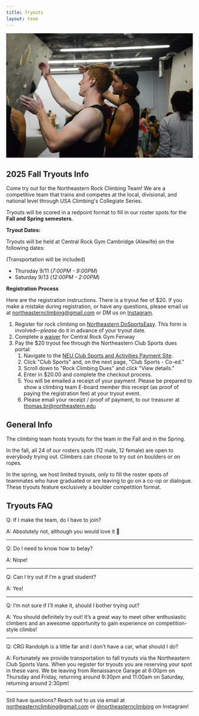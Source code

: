 ```yaml
---
title: Tryouts
layout: team
---
```

![Two climbers discuss beta](/images/beta.jpg)

## 2025 Fall Tryouts Info

Come try out for the Northeastern Rock Climbing Team!
We are a competitive team that trains and competes at the local, divisional, and national level through USA Climbing's Collegiate Series.

Tryouts will be scored in a redpoint format to fill in our roster spots for the **Fall and Spring semesters**. 

**Tryout Dates:**       

Tryouts will be held at Central Rock Gym Cambridge (Alewife) on the following dates: 


(Transportation will be included)
* Thursday 9/11 (_7:00PM - 9:00PM_)
* Saturday 9/13 (_12:00PM - 2:00PM_)

**Registration Process**

Here are the registration instructions. There is a tryout fee of $20. If you make a mistake during registration, or have any questions, please email us at northeasternclimbing@gmail.com or DM us on [Instagram](https://www.instagram.com/northeasternclimbing/?utm_source=ig_web_button_share_sheet).

1. Register for rock climbing on [Northeastern DoSportsEasy](https://neu.dserec.com/online/clubsports_widget/club/27/registration).
   This form is involved—_please_ do it in advance of your tryout date.
2. Complete a [waiver](https://centralrockgym.com/fenway/gyms-waiver/) for Central Rock Gym Fenway 
3. Pay the $20 tryout fee through the Northeastern Club Sports dues portal:
   1. Navigate to the [NEU Club Sports and Activities Payment Site](https://commerce.cashnet.com/SFCSA).
   2. Click "Club Sports" and, on the next page, "Club Sports - Co-ed."
   3. Scroll down to "Rock Climbing Dues" and click "View details."
   4. Enter in $20.00 and complete the checkout process.
   5. You will be emailed a receipt of your payment. Please be prepared to show a climbing team E-board member this receipt (as proof of paying the registration fee) at your tryout event.
   6. Please email your receipt / proof of payment, to our treasurer at thomas.br@northeastern.edu

## General Info

The climbing team hosts tryouts for the team in the Fall and in the
Spring.

In the fall, all 24 of our rosters spots (12 male, 12 female)
are open to everybody trying out. Climbers can choose to try out on
boulders or on ropes.

In the spring, we host limited tryouts, only to fill the roster spots
of teammates who have graduated or are leaving to go on a co-op or dialogue. 
These tryouts feature exclusively a boulder competition format.

## Tryouts FAQ

Q: If I make the team, do I have to join?

A: Absolutely not, although you would love it 🙂

---

Q: Do I need to know how to belay?

A: Nope!

---

Q: Can I try out if I’m a grad student?

A: Yes!

---

Q: I’m not sure if I’ll make it, should I bother trying out?

A: You should definitely try out! It’s a great way to meet other enthusiastic climbers and an awesome opportunity to gain experience on competition-style climbs!

---

Q: CRG Randolph is a little far and I don't have a car, what should I do?

A: Fortunately we provide transportation to fall tryouts via the Northeastern Club Sports Vans. When you register for tryouts you are reserving your spot in these vans. We be leaving from Renaissance Garage at 6:00pm on Thursday and Friday, returning around 9:30pm and 11:00am on Saturday, returning around 2:30pm!

---

Still have questions? Reach out to us via email at northeasternclimbing@gmail.com or [@northeasternclimbing](https://www.instagram.com/northeasternclimbing/) on Instagram!
